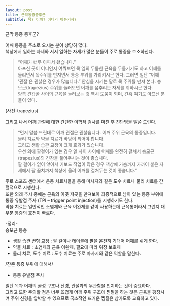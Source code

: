 ```yaml
---
layout: post
title: 근막통증증후군
subtitle: 목? 어깨? 어디가 아픈거지?
---
```


근막 통증 증후군?

어깨 통증을 주소로 오시는 분이 상당히 많다.    
책상에서 일하는 자세와 서서 일하는 자세가 많은 분들이 주로 통증을 호소하신다.   
> “어깨가 너무 아파서 왔습니다.”   
아프신 곳이 어디인지 여쭤보면 목 옆의 두툼한 근육을 두들기기도 하고 어깨를 돌리면서 목주위를 만지면서 통증 부위를 가리키시곤 한다.
그러면 일단
> “어깨 '관절'은 괜찮은 경우가 많습니다.”
안심을 시키는 말로 목 주위를 만져 본다.
승모근(trapezius) 주위를 눌러보면 어깨를 움추리는 자세를 취하시곤 한다.    
양측 견갑골 사이의 근육을 눌러보는 것 역시 도움이 되며, 간혹 여기도 아프신 분들이 있다.   

(사진-trapezius)   

그리고 나서 어깨 관절에 대한 간단한 이학적 검사를 마친 후 진단명을 말씀 드린다.   
> “먼저 말씀 드린대로 어깨 관절은 괜찮습니다. 어깨 주위 근육의 통증입니다.   
> 물리 치료와 약물 치료가 바탕이 되어야 합니다.   
> 그리고 생활 습관 교정이 크게 효과가 있습니다.   
> 우선 의에 팔걸이가 있는 경우 일 사이 사이에 어깨를 완전히 걸쳐서 승모근(trapezius)의 긴장을 풀어주시는 것이 좋습니다.   
> 팔 걸이가 없이 앉아서 키보드 작업이 많은 경우 책상에 가슴까지 가까이 붙은 자세에서 팔 꿈치까지 책상에 올려 어깨를 걸쳐두는 것이 좋습니다.”   

주로 스포츠 센터에서 운동 치료사들을 통해 마사지와 같은 도수 치료나 물리 치료를 간헐적으로 시행한다.   
또한 외래 추시 중에는 근육의 이곳 저곳을 만져보아 최종적으로 남아 있는 통증 부위에 통증 유발점 주사 (TPI – trigger point injection)를 시행하기도 한다.   
약물 치료는 일반적인 소염제와 근육 이완제를 같이 사용하는데 근육통이라서 그런지 대부분 통증의 호전이 빠르다.   


-정리-   
승모근 통증   

* 생활 습관 변형 교정 : 팔 걸이나 테이블에 팔을 온전히 기대어 어깨를 쉬게 한다.   
* 약물 치료 : 소염제와 근육 이완제, 필요에 따라 위장 보호제   
* 물리 치료, 도수 치료 : 도수 치료는 주로 마사지와 같은 역할을 말한다.   

/잔존 통증 부위에 대해서/

* 통증 유발점 주사

일단 목과 어깨의 골성 구조나 신경, 관절과의 무관함을 인지하는 것이 중요하다.   
그리고 또한 주의할 점은 너무 뜨겁게 어깨 주위 구조에 찜찔을 하는 것은 근육을 팽창시켜 주위 신경을 압박할 수 있으므로 국소적인 뜨거운 찜질은 삼가도록 교육하고 있다.   
